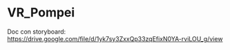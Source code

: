 # VR_Pompei
Doc con storyboard: https://drive.google.com/file/d/1yk7sy3ZxxQp33zqEfixN0YA-rviLOU_g/view

